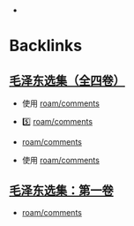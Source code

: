 - 

# Backlinks
## [毛泽东选集（全四卷）](毛泽东选集（全四卷）.md)
- 使用 [roam/comments](../roam/comments.md)

- 5️⃣ [roam/comments](../roam/comments.md)

- [roam/comments](../roam/comments.md)

- 使用 [roam/comments](../roam/comments.md)

## [毛泽东选集：第一卷](毛泽东选集：第一卷.md)
- [roam/comments](../roam/comments.md)

